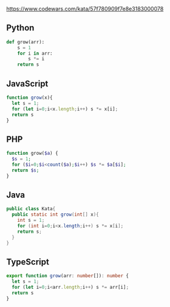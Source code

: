 https://www.codewars.com/kata/57f780909f7e8e3183000078

## Python
```python
def grow(arr):
    s = 1
    for i in arr:
        s *= i
    return s
```

## JavaScript
```js
function grow(x){
  let s = 1;
  for (let i=0;i<x.length;i++) s *= x[i];
  return s
}
```

## PHP
```php
function grow($a) {
  $s = 1;
  for ($i=0;$i<count($a);$i++) $s *= $a[$i];
  return $s;
}
```

## Java
```java
public class Kata{
  public static int grow(int[] x){
    int s = 1;
    for (int i=0;i<x.length;i++) s *= x[i];
    return s;
  }
}
```

## TypeScript
```ts
export function grow(arr: number[]): number {
  let s = 1;
  for (let i=0;i<arr.length;i++) s *= arr[i];
  return s
}
```